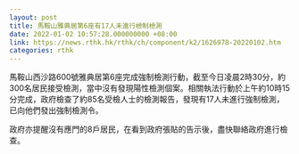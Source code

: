 ```yaml
---
layout: post
title: 馬鞍山雅典居第6座有17人未進行檢制檢測
date: 2022-01-02 10:57:28.000000000 +08:00
link: https://news.rthk.hk/rthk/ch/component/k2/1626978-20220102.htm
categories: rthk
---
```


馬鞍山西沙路600號雅典居第6座完成強制檢測行動，截至今日凌晨2時30分，約300名居民接受檢測，當中沒有發現陽性檢測個案。相關執法行動於上午約10時15分完成，政府檢查了約85名受檢人士的檢測報告，發現有17人未進行強制檢測，已向他們發出強制檢測令。

政府亦提醒沒有應門的8戶居民，在看到政府張貼的告示後，盡快聯絡政府進行檢查。
